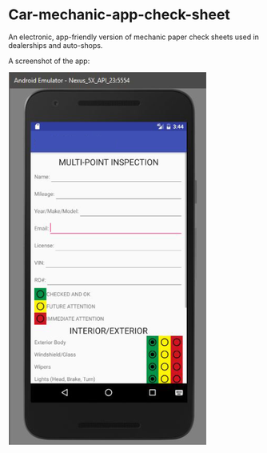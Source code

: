 # Car-mechanic-app-check-sheet
An electronic, app-friendly version of mechanic paper check sheets used in dealerships and auto-shops.

A screenshot of the app:

![ScreenShot](car_mechanic_check_sheet_screenshot.png)
